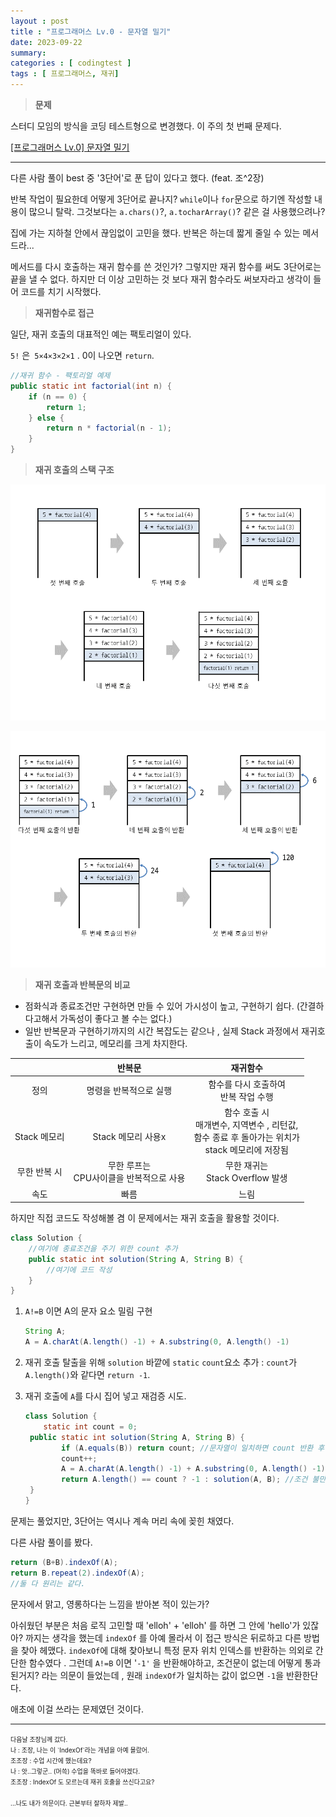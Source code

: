 ```yaml
---
layout : post
title : "프로그래머스 Lv.0 - 문자열 밀기"
date: 2023-09-22
summary: 
categories : [ codingtest ]
tags : [ 프로그래머스, 재귀]
---
```


> **문제**

스터디 모임의 방식을 코딩 테스트형으로 변경했다. 이 주의 첫 번째 문제다.

[[프로그래머스 Lv.0] 문자열 밀기](https://school.programmers.co.kr/learn/courses/30/lessons/120921)

---

다른 사람 풀이 best 중 '3단어'로 푼 답이 있다고 했다.  (feat. 조^2장) 

반복 작업이 필요한데 어떻게 3단어로 끝나지?  `while`이나 `for`문으로 하기엔 작성할 내용이 많으니 탈락.  그것보다는 `a.chars()`?, `a.tocharArray()`? 같은 걸 사용했으려나? 

집에 가는 지하철 안에서 끊임없이 고민을 했다.  반복은 하는데 짧게 줄일 수 있는 메서드라...  

메서드를 다시 호출하는 재귀 함수를 쓴 것인가? 그렇지만 재귀 함수를 써도 3단어로는 끝을 낼 수 없다. 하지만 더 이상 고민하는 것 보다 재귀 함수라도 써보자라고 생각이 들어 코드를 치기 시작했다. 


>  **재귀함수로 접근**

일단, 재귀 호출의 대표적인 예는 팩토리얼이 있다. 

`5!` 은` 5×4×3×2×1` .  0이 나오면 `return`.

```java
//재귀 함수 - 팩토리얼 예제
public static int factorial(int n) {
    if (n == 0) {
        return 1;
    } else {
        return n * factorial(n - 1);
    }
}
```

> **재귀 호출의 스택 구조**

![031003](./031003.png)

![031004](./031004.png)


> **재귀 호출과 반복문의 비교**

* 점화식과 종료조건만 구현하면 만들 수 있어 가시성이 높고, 구현하기 쉽다.
  (간결하다고해서 가독성이 좋다고 볼 수는 없다.)
* 일반 반복문과 구현하기까지의 시간 복잡도는 같으나 , 실제 Stack 과정에서 재귀호출이 속도가 느리고, 메모리를 크게 차지한다.

|                   | 반복문 |재귀함수 |
| :---------------------------: | :-------------------------: | :-------------------------: |
|         정의         |            명령을 반복적으로 실행            |함수를 다시 호출하여<br>반복 작업 수행|
|     <br/>Stack 메모리     |            <br/>Stack 메모리 사용x            |함수 호출  시 <br>매개변수, 지역변수 , 리턴값, <br>함수 종료 후 돌아가는 위치가 <br>stack 메모리에 저장됨|
| 무한 반복 시 |            무한 루프는<br>CPU사이클을 반복적으로 사용            |무한 재귀는 <br>Stack Overflow 발생|
|     속도     |   빠름|느림|



하지만 직접 코드도 작성해볼 겸 이 문제에서는  재귀 호출을 활용할 것이다.

```java
class Solution {
    //여기에 종료조건을 주기 위한 count 추가
	public static int solution(String A, String B) {
        //여기에 코드 작성
	}
}
```

1. `A!=B` 이면 A의 문자 요소 밀림 구현

   ```java
   String A;
   A = A.charAt(A.length() -1) + A.substring(0, A.length() -1)
   ```

2. 재귀 호출 탈출을 위해 `solution` 바깥에 `static`  `count`요소 추가 : `count`가 `A.length()`와 같다면 `return -1`.

3. 재귀 호출에  `A`를 다시 집어 넣고 재검증 시도.

   ```java
   class Solution {
       static int count = 0; 
   	public static int solution(String A, String B) {
           if (A.equals(B)) return count; //문자열이 일치하면 count 반환 후 역행하기.
           count++;
           A = A.charAt(A.length() -1) + A.substring(0, A.length() -1) 
           return A.length() == count ? -1 : solution(A, B); //조건 불만족 시 재귀 호출
   	}
   }	
   ```

문제는 풀었지만,  3단어는 역시나 계속 머리 속에 꽂힌 채였다.

다른 사람 풀이를 봤다.  

```java
return (B+B).indexOf(A);
return B.repeat(2).indexOf(A);
//둘 다 원리는 같다.
```

문자에서 맑고, 영롱하다는 느낌을 받아본 적이 있는가? 

아쉬웠던 부분은 처음 로직 고민할 때  'elloh' + 'elloh' 를 하면 그 안에 'hello'가 있잖아? 까지는 생각을 했는데 `indexOf` 를 아예 몰라서 이 접근 방식은 뒤로하고 다른 방법을 찾아 헤맸다.  `indexOf`에 대해 찾아보니  특정 문자 위치 인덱스를 반환하는 의외로 간단한 함수였다 . 그런데  `A!=B` 이면  '`-1'` 을 반환해야하고, 조건문이 없는데 어떻게 통과된거지? 라는 의문이 들었는데 , 원래 `indexOf`가 일치하는 값이 없으면 `-1`을 반환한단다. 

애초에 이걸 쓰라는 문제였던 것이다.  

***
<span style="font-size: x-small;">
다음날 조장님께 갔다.<Br>
나 :  조장, 나는 이 `IndexOf`라는 개념을 아예 몰랐어.<Br>
조조장 : 수업 시간에 했는데요?<Br>
나 : 앗..그렇군.. (머쓱) 수업을 똑바로 들어야겠다.<Br>
조조장 : IndexOf 도 모르는데 재귀 호출을 쓰신다고요?<Br><Br>
...나도 내가 의문이다.  근본부터 잘하자 제발..
</span>

